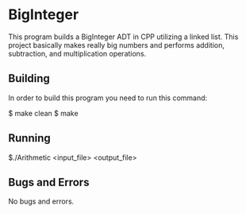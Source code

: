 # BigInteger
This program builds a BigInteger ADT in CPP utilizing a linked list. This project basically makes really big numbers and performs addition, subtraction, and multiplication operations.
## Building
In order to build this program you need to run this command:
 
$ make clean
$ make

## Running
$./Arithmetic <input_file> <output_file>

## Bugs and Errors
No bugs and errors. 
